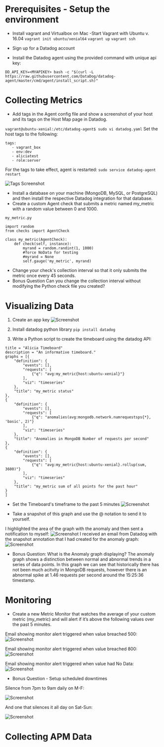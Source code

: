 # Prerequisites - Setup the environment

- Install vagrant and Virtualbox on Mac 
-Start Vagrant with Ubuntu v. 16.04
`vagrant init ubuntu/xenial64`
`vagrant up`
`vagrant ssh`

- Sign up for a Datadog account
- Install the Datadog agent using the provided command with unique api key:

`DD_API_KEY=<MYAPIKEY> bash -c "$(curl -L https://raw.githubusercontent.com/DataDog/datadog-agent/master/cmd/agent/install_script.sh)"`

# Collecting Metrics
- Add tags in the Agent config file and show a screenshot of your host and its tags on the Host Map page in Datadog.

`vagrant@ubuntu-xenial:/etc/datadog-agent$ sudo vi datadog.yaml`
Set the host tags to the following: 

```
tags:
   - vagrant_box
   - env:dev
   - aliciatest
   - role:server
```
For the tags to take effect, agent is restarted: 
`sudo service datadog-agent restart`

![Tags Screenshot](https://github.com/agallav/hiring-engineers/blob/draft/screenshots/host_tags_screenshot.png)

- Install a database on your machine (MongoDB, MySQL, or PostgreSQL) and then install the respective Datadog integration for that database.
- Create a custom Agent check that submits a metric named my_metric with a random value between 0 and 1000.

`my_metric.py`
```
import random
from checks import AgentCheck

class my_metric(AgentCheck):
    def check(self, instance):
        myrand = random.randint(1, 1000)
        #force NoData for testing
        #myrand = None
        self.gauge('my_metric', myrand)
```


- Change your check's collection interval so that it only submits the metric once every 45 seconds.
- Bonus Question Can you change the collection interval without modifying the Python check file you created?


# Visualizing Data

1. Create an app key
![Screenshot](https://github.com/agallav/hiring-engineers/blob/draft/screenshots/timeboard_createappkey.png)
2. Install datadog python library
`pip install datadog`

3. Write a Python script to create the timeboard using the datadog API: 

```
title = "Alicia Timeboard"
description = "An informative timeboard."
graphs = [{
    "definition": {
        "events": [],
        "requests": [
            {"q": "avg:my_metric{host:ubuntu-xenial}"}
        ],
        "viz": "timeseries"
    },
    "title": "my_metric status"
},
{
    "definition": {
        "events": [],
        "requests": [
            {"q": "anomalies(avg:mongodb.network.numrequestsps{*}, 'basic', 2)"}
        ],
        "viz": "timeseries"
    },
    "title": "Anomalies in MongoDB Number of requests per second"
},
{
    "definition": {
        "events": [],
        "requests": [
            {"q": "avg:my_metric{host:ubuntu-xenial}.rollup(sum, 3600)"}
        ],
        "viz": "timeseries"
    },
    "title": "my_metric sum of all points for the past hour"
}
]
```

- Set the Timeboard's timeframe to the past 5 minutes
![Screenshot](https://github.com/agallav/hiring-engineers/blob/draft/screenshots/timeboard_createappkey.png)

- Take a snapshot of this graph and use the @ notation to send it to yourself.

I highlighted the area of the graph with the anomaly and then sent a notification to myself: 
![Screenshot](https://github.com/agallav/hiring-engineers/blob/draft/screenshots/timeboard_create_snapshot.png)
I received an email from Datadog with the snapshot annotation that I had created for the anomaly graph: 
![Screenshot](https://github.com/agallav/hiring-engineers/blob/draft/screenshots/snapshot_email.png)

- Bonus Question: What is the Anomaly graph displaying?
The anomaly graph shows a distinction between normal and abnormal trends in a series of data points. In this graph we can see that historically there has not been much acitvity in MongoDB requests, however there is an abnormal spike at 1.46 requests per second around the 15:25:36 timestamp.

# Monitoring

- Create a new Metric Monitor that watches the average of your custom metric (my_metric) and will alert if it’s above the following values over the past 5 minutes.

Email showing monitor alert triggered when value breached 500: 
![Screenshot](https://github.com/agallav/hiring-engineers/blob/draft/screenshots/monitor_alert_email.png)

Email showing monitor alert triggered when value breached 800: 
![Screenshot](https://github.com/agallav/hiring-engineers/blob/draft/screenshots/monitor_warning_email.png)

Email showing monitor alert triggered when value had No Data: 
![Screenshot](https://github.com/agallav/hiring-engineers/blob/draft/screenshots/monitor_nodata_email.png)


- Bonus Question - Setup scheduled downtimes

Silence from 7pm to 9am daily on M-F:

![Screenshot](https://github.com/agallav/hiring-engineers/blob/draft/screenshots/monitor_downtime_start.png)

And one that silences it all day on Sat-Sun:

![Screenshot](https://github.com/agallav/hiring-engineers/blob/draft/screenshots/monitor_downtime_weekends.png)


# Collecting APM Data